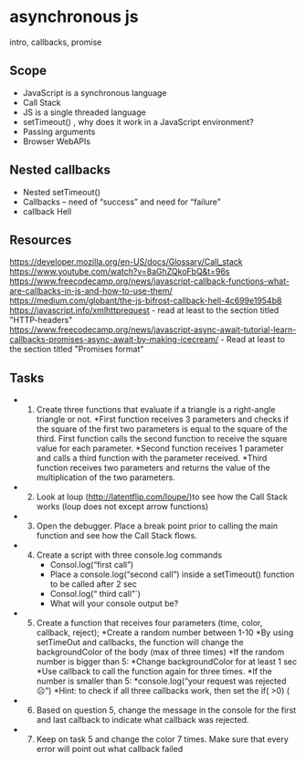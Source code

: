 # asynchronous js
  intro, callbacks, promise

## Scope

* JavaScript is a synchronous language
* Call Stack   
* JS is a single threaded language
* setTimeout() , why does it work in a JavaScript environment?
* Passing arguments
* Browser WebAPIs
## Nested callbacks
* Nested setTimeout()
* Callbacks – need of “success” and need for “failure”
* callback Hell


## Resources

https://developer.mozilla.org/en-US/docs/Glossary/Call_stack
https://www.youtube.com/watch?v=8aGhZQkoFbQ&t=96s
https://www.freecodecamp.org/news/javascript-callback-functions-what-are-callbacks-in-js-and-how-to-use-them/
https://medium.com/globant/the-js-bifrost-callback-hell-4c699e1954b8
https://javascript.info/xmlhttprequest - read at least to the section titled "HTTP-headers"  
https://www.freecodecamp.org/news/javascript-async-await-tutorial-learn-callbacks-promises-async-await-by-making-icecream/ - Read at least to the section titled "Promises format"
## Tasks
* 1) Create three functions that evaluate if a triangle is a right-angle triangle or not.
	*First function receives 3 parameters and checks if the square of the first two parameters is equal to the square of the third.  First function calls the second function to receive the square value for each parameter.
	*Second function receives 1 parameter and calls a third function with the parameter received. 
	*Third function receives two parameters and returns the value of the multiplication of the two parameters. 
* 2) Look at loup (http://latentflip.com/loupe/)to see how the Call Stack works (loup does not except arrow functions)
* 3) Open the debugger. Place a break point prior to calling the main function and see how the Call Stack flows. 
* 4) Create a script with three console.log commands
		* Consol.log(“first call”)
		* Place a console.log(“second call”) inside a setTimeout() function to be called after 2 sec  
		* Consol.log(“ third call”`)
		* What will your console output be?
* 5) Create a function that receives four parameters (time, color, callback, reject);
		*Create a random number between 1-10
		*By using setTimeOut and callbacks, the function will change the backgroundColor of the body (max of three times)
		*If the random number is bigger than 5:
		*Change backgroundColor for at least 1 sec
		*Use callback to call the function again for three times.
		*If the number is smaller than 5:
		*console.log(“your request was rejected ☹”)
		*Hint: to check if all three callbacks work, then set the if(  >0) (
* 6) Based on question 5, change the message in the console for the first and last callback to indicate what callback was rejected.
* 7) Keep on task 5 and change the color 7 times. Make sure that every error will point out what callback failed